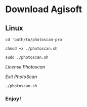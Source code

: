 # Download Agisoft 

## Linux

``` cd 'path/to/photoscan-pro' ```

``` chmod +x ./photoscan.sh ```

``` sudo ./photoscan.sh ```

_*License Photoscan*_

_*Exit PhotoScan*_


``` ./photoscan.sh ```


### Enjoy!


